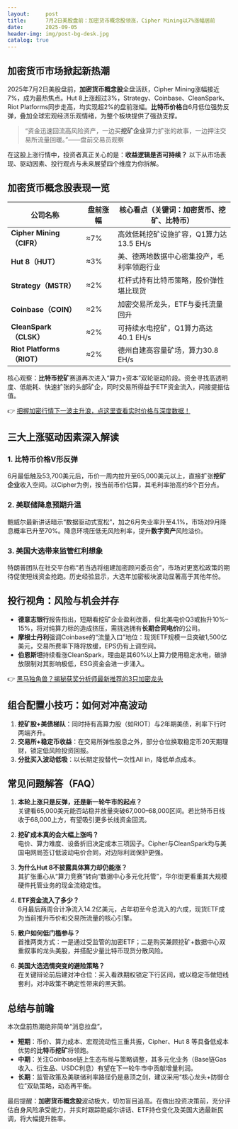 ```yaml
---
layout:     post
title:      7月2日美股盘前：加密货币概念股领涨，Cipher Mining以7%涨幅居前
date:       2025-09-05
header-img: img/post-bg-desk.jpg
catalog: true
---
```


## 加密货币市场掀起新热潮

2025年7月2日美股盘前，**加密货币概念股**全盘活跃，Cipher Mining涨幅接近7%，成为最热焦点。Hut 8上涨超过3%，Strategy、Coinbase、CleanSpark、Riot Platforms同步走高，均实现超2%的盘前涨幅。**比特币价格**自6月低位强势反弹，叠加全球宏观经济乐观情绪，为整个板块提供了强劲支撑。

> “资金迅速回流高风险资产，一边买**挖矿企业**算力扩张的故事，一边押注交易所流量回暖。”——盘前交易员观察

在这股上涨行情中，投资者真正关心的是：**收益逻辑是否可持续？** 以下从市场表现、驱动因素、投行观点与未来展望四个维度为你拆解。

## 加密货币概念股表现一览

| 公司名称 | 盘前涨幅 | 核心看点（关键词：加密货币、挖矿、比特币） |
| --- | --- | --- |
| **Cipher Mining（CIFR）** | ≈7% | 高效低耗挖矿设施扩容，Q1算力达13.5 EH/s |
| **Hut 8（HUT）** | ≈3% | 美、德两地数据中心密集投产，毛利率领跑行业 |
| **Strategy（MSTR）** | ≈2% | 杠杆式持有比特币策略，股价弹性堪比现货 |
| **Coinbase（COIN）** | ≈2% | 加密交易所龙头，ETF与委托流量回升 |
| **CleanSpark（CLSK）** | ≈2% | 可持续水电挖矿，Q1算力高达40.1 EH/s |
| **Riot Platforms（RIOT）** | ≈2% | 德州自建高容量矿场，算力30.8 EH/s |

核心观察：**比特币挖矿**赛道再次进入“算力+资本”双轮驱动阶段。资金寻找高透明度、低能耗、快速扩张的头部矿企，同时交易所得益于ETF资金流入，间接提振估值。

👉 [把握加密行情下一波主升浪，点这里查看实时价格与深度数据！](https://okxdog.com/)

## 三大上涨驱动因素深入解读

### 1. 比特币价格V形反弹  
6月最低触及53,700美元后，币价一周内拉升至65,000美元以上，直接扩张**挖矿企业**收入空间。以Cipher为例，按当前币价估算，其毛利率抬高约8个百分点。

### 2. 美联储降息预期升温  
鲍威尔最新讲话暗示“数据驱动式宽松”，加之6月失业率升至4.1%，市场对9月降息概率已升至70%。降息环境压低无风险利率，提升**数字资产**风险溢价。

### 3. 美国大选带来监管红利想象  
特朗普团队在社交平台称“若当选将组建加密顾问委员会”，市场对更宽松政策的期待促使短线资金抢跑。历史经验显示，大选年加密板块波动显著高于其他年份。

## 投行视角：风险与机会并存

- **德意志银行**报告指出，短期看挖矿企业盈利改善，但北美电价Q3或抬升10%–15%，将对纯算力标的造成挤压，需挑选拥有**长期合同电价**的公司。  
- **摩根士丹利**强调Coinbase的“流量入口”地位：现货ETF规模一旦突破1,500亿美元，交易所费率下降将放缓，EPS仍有上调空间。  
- **伯恩斯坦**持续看涨CleanSpark，理由是其60%以上算力使用稳定水电，碳排放限制对其影响极低，ESG资金会进一步涌入。

👉 [黑马独角兽？揭秘获奖分析师最新推荐的3只加密龙头](https://okxdog.com/)

## 组合配置小技巧：如何对冲高波动

1. **挖矿股+美债梯队**：同时持有高算力股（如RIOT）与2年期美债，利率下行时两端齐升。  
2. **交易所+稳定币收益**：在交易所弹性股息之外，部分仓位换取稳定币20天期理财，锁定低风险投资回报。  
3. **分批买入波动低吸**：以长期定投替代一次性All in，降低单点成本。  

## 常见问题解答（FAQ）

1. **本轮上涨只是反弹，还是新一轮牛市的起点？**  
   关键看65,000美元能否站稳并放量突破67,000–68,000区间。若比特币日线收于68,000上方，有望吸引更多长线资金回流。

2. **挖矿成本真的会大幅上涨吗？**  
   电价、算力难度、设备折旧决定成本三项因子。Cipher与CleanSpark均与美国电网局签订低波动电价合同，对边际利润保护更强。

3. **为什么Hut 8不披露具体算力却仍能涨？**  
   其扩张重心从“算力竞赛”转向“数据中心多元化托管”，华尔街更看重其大规模硬件托管业务的现金流稳定性。

4. **ETF资金流入了多少？**  
   6月最后两周合计净流入14.2亿美元，占年初至今总流入的六成，现货ETF成为当前推升币价和交易所流量的核心引擎。

5. **散户如何低门槛参与？**  
   首推两类方式：一是通过受监管的加密ETF；二是购买兼顾挖矿+数据中心双重叙事的龙头美股，并搭配少量比特币现货分散风险。

6. **美国大选选情突变的避险策略？**  
   在关键辩论前后建对冲仓位：买入看跌期权锁定下行区间，或以稳定币做短线套利，对冲政策不确定性带来的黑天鹅。

## 总结与前瞻

本次盘前热潮绝非简单“消息拉盘”。  
- **短期**：币价、算力成本、宏观流动性三重共振，Cipher、Hut 8 等具备低成本优势的**比特币挖矿**将领跑。  
- **中期**：关注Coinbase链上生态布局与策略调整，其多元化业务（Base链Gas收入、衍生品、USDC利息）有望在下一轮牛市中贡献增量利润。  
- **长期**：监管政策及美联储利率路径仍是悬顶之剑，建议采用“核心龙头+防御仓位”双轨策略，动态再平衡。

最后提醒：**加密货币概念股**波动极大，切勿盲目追高。在做出投资决策前，充分评估自身风险承受能力，并实时跟踪鲍威尔讲话、ETF持仓变化及美国大选最新民调，将大幅提升胜率。